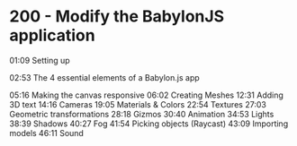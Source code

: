 # 200 - Modify the BabylonJS application

01:09 Setting up




02:53 The 4 essential elements of a Babylon.js app




05:16 Making the canvas responsive
06:02 Creating Meshes
12:31 Adding 3D text
14:16 Cameras
19:05 Materials & Colors
22:54 Textures
27:03 Geometric transformations
28:18 Gizmos
30:40 Animation
34:53 Lights
38:39 Shadows
40:27 Fog
41:54 Picking objects (Raycast)
43:09 Importing models
46:11 Sound